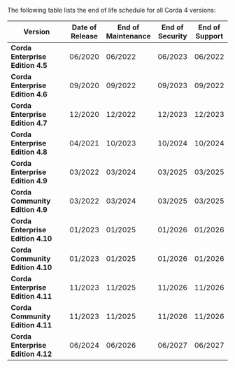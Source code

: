 The following table lists the end of life schedule for all Corda 4 versions:

<style>
table th:first-of-type {
    width: 40%;
}
table th:nth-of-type(2) {
    width: 15%;
}
table th:nth-of-type(3) {
    width: 15%;
}
table th:nth-of-type(4) {
    width: 15%;
}
table th:nth-of-type(5) {
    width: 15%;
}
</style>

| **Version**                       | **Date of Release** | **End of Maintenance** | **End of Security** | **End of Support** |
| --------------------------------- | ------------------- | ---------------------- | ------------------- | ------------------ |
| **Corda Enterprise Edition 4.5**  | 06/2020             | 06/2022                | 06/2023             | 06/2022            |
| **Corda Enterprise Edition 4.6**  | 09/2020             | 09/2022                | 09/2023             | 09/2022            |
| **Corda Enterprise Edition 4.7**  | 12/2020             | 12/2022                | 12/2023             | 12/2023            |
| **Corda Enterprise Edition 4.8**  | 04/2021             | 10/2023                | 10/2024             | 10/2024            |
| **Corda Enterprise Edition 4.9**  | 03/2022             | 03/2024                | 03/2025             | 03/2025            |
| **Corda Community Edition 4.9**   | 03/2022             | 03/2024                | 03/2025             | 03/2025            |
| **Corda Enterprise Edition 4.10** | 01/2023             | 01/2025                | 01/2026             | 01/2026            |
| **Corda Community Edition 4.10**  | 01/2023             | 01/2025                | 01/2026             | 01/2026            |
| **Corda Enterprise Edition 4.11** | 11/2023             | 11/2025                | 11/2026             | 11/2026            |
| **Corda Community Edition 4.11**  | 11/2023             | 11/2025                | 11/2026             | 11/2026            |
| **Corda Enterprise Edition 4.12** | 06/2024             | 06/2026                | 06/2027             | 06/2027            |

